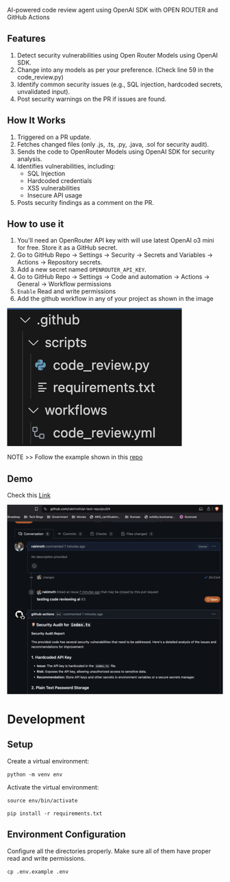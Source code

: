 AI-powered code review agent using OpenAI SDK with OPEN ROUTER and GitHub Actions

## Features
1. Detect security vulnerabilities using Open Router Models using OpenAI SDK.
2. Change into any models as per your preference. (Check line 59 in the code_review.py)
3. Identify common security issues (e.g., SQL injection, hardcoded secrets, unvalidated input).
4. Post security warnings on the PR if issues are found.


## How It Works
1. Triggered on a PR update.
2. Fetches changed files (only .js, .ts, .py, .java, .sol for security audit).
3. Sends the code to OpenRouter Models using OpenAI SDK for security analysis.
4. Identifies vulnerabilities, including:
    - SQL Injection
    - Hardcoded credentials
    - XSS vulnerabilities
    - Insecure API usage
5. Posts security findings as a comment on the PR.

## How to use it

1. You'll need an OpenRouter API key with will use latest OpenAI o3 mini for free. Store it as a GitHub secret.
2. Go to GitHub Repo → Settings → Security → Secrets and Variables → Actions → Repository secrets.
3. Add a new secret named `OPENROUTER_API_KEY`.
4. Go to GitHub Repo → Settings → Code and automation → Actions → General → Workflow permissions
5. `Enable` Read and write permissions
6. Add the github workflow in any of your project as shown in the image

![Workflow Structure](images/structure.png)


NOTE >> Follow the example shown in this [repo](https://github.com/rakimsth/ai-test-repo)

## Demo

Check this [Link](https://github.com/rakimsth/ai-test-repo/pull/4)

![Demo Image](images/demo.png)

# Development

## Setup
Create a virtual environment:

```
python -m venv env
```

Activate the virtual environment:

```
source env/bin/activate
```

```
pip install -r requirements.txt
```

## Environment Configuration
Configure all the directories properly. Make sure all of them have proper read and write permissions.

```
cp .env.example .env
```
